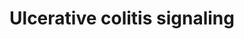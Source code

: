 ---
annotations:
- id: DOID:0110901
  parent: genetic disease
  type: Disease Ontology
  value: inflammatory bowel disease 26
authors:
- Myrtevandebergh
- AnaRodrigues
- LeonieSieder
description: Ulcerative colitis (UC) together with Crohn’s disease (CD) are both chronic
  inflammation disorders in the gastrointestinal (GI) tract, and subtypes of inflammatory
  bowel disease (IBD). This inflammatory response in the GI tract is a result of various
  environmental and genetic components, microorganisms, and an impaired immune system.
  Among those many factors, changes in the luminal environment of the colonic epithelial
  cells are crucial and remain to be precisely analyzed. This pathway only considered
  UC, in which certain pathogens are found in increased or decreased amounts, compared
  to healthy controls.   In the upper section of the pathway, it is shown that the
  toll-like receptors (TLRs) recognized the components derived from microbes, such
  as flagellin, peptidoglycan (PGN), and lipopolysaccharide. As depicted on the left,
  also nucleotide-binding oligomerization domain (NOD) proteins, and antigen-presenting
  cells (APCs) recognized those microbial molecules. Activation of the TLR signaling
  pathway drives the upregulation of NF-kappa-B and its corresponding inflammation
  reaction. At the same time, the APC regulates the shift of naïve T-cells into effector
  T-cells and (Th2) and natural killer (NKT) T-cells. UC is mainly dominated by the
  Th2-type inflammation and the corresponding production of IL-4, IL-5, IL-13 and
  IL-10.
last-edited: 2022-02-17
organisms:
- Homo sapiens
redirect_from:
- /index.php/Pathway:WP5174
- /instance/WP5174
revision: null
schema-jsonld:
- '@context': https://schema.org/
  '@id': https://wikipathways.github.io/pathways/WP5174.html
  '@type': Dataset
  creator:
    '@type': Organization
    name: WikiPathways
  description: Ulcerative colitis (UC) together with Crohn’s disease (CD) are both
    chronic inflammation disorders in the gastrointestinal (GI) tract, and subtypes
    of inflammatory bowel disease (IBD). This inflammatory response in the GI tract
    is a result of various environmental and genetic components, microorganisms, and
    an impaired immune system. Among those many factors, changes in the luminal environment
    of the colonic epithelial cells are crucial and remain to be precisely analyzed.
    This pathway only considered UC, in which certain pathogens are found in increased
    or decreased amounts, compared to healthy controls.   In the upper section of
    the pathway, it is shown that the toll-like receptors (TLRs) recognized the components
    derived from microbes, such as flagellin, peptidoglycan (PGN), and lipopolysaccharide.
    As depicted on the left, also nucleotide-binding oligomerization domain (NOD)
    proteins, and antigen-presenting cells (APCs) recognized those microbial molecules.
    Activation of the TLR signaling pathway drives the upregulation of NF-kappa-B
    and its corresponding inflammation reaction. At the same time, the APC regulates
    the shift of naïve T-cells into effector T-cells and (Th2) and natural killer
    (NKT) T-cells. UC is mainly dominated by the Th2-type inflammation and the corresponding
    production of IL-4, IL-5, IL-13 and IL-10.
  keywords:
  - FOXP3
  - GATA-3
  - 'IFN-y '
  - IL-10
  - IL-13
  - IL-4
  - IL-4R subunit alpha
  - IL-5
  - IL10
  - IL13
  - JAK-STAT signaling pathway
  - MDP
  - MHCII
  - NF-kappa-B
  - NFATc1
  - NFKB1
  - NLR signaling pathway
  - NOD2
  - PGN
  - STAT6
  - TGFB1
  - TLR signaling pathway
  - TLR2
  - 'TNF-α '
  - c-maf
  - yc
  license: CC0
  name: Ulcerative colitis signaling
seo: CreativeWork
title: Ulcerative colitis signaling
wpid: WP5174
---